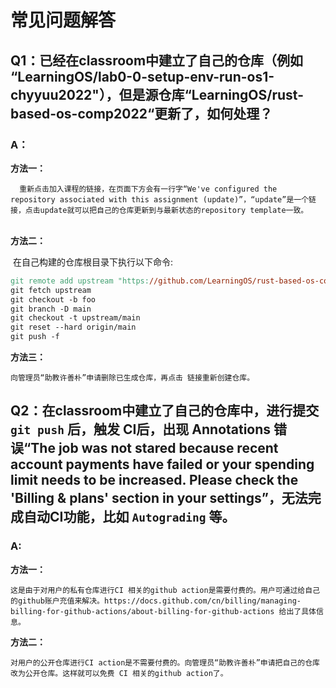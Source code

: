 # 常见问题解答
## Q1：已经在classroom中建立了自己的仓库（例如 “LearningOS/lab0-0-setup-env-run-os1-chyyuu2022"），但是源仓库“LearningOS/rust-based-os-comp2022“更新了，如何处理？

### A：

**方法一：**

      重新点击加入课程的链接，在页面下方会有一行字“We've configured the repository associated with this assignment (update)”，“update”是一个链接，点击update就可以把自己的仓库更新到与最新状态的repository template一致。

​      
**方法二：**

​     在自己构建的仓库根目录下执行以下命令:

```makefile
git remote add upstream "https://github.com/LearningOS/rust-based-os-comp2022.git"
git fetch upstream
git checkout -b foo
git branch -D main
git checkout -t upstream/main
git reset --hard origin/main
git push -f
```

**方法三：**
  
    向管理员“助教许善朴”申请删除已生成仓库，再点击 链接重新创建仓库。

##  Q2：在classroom中建立了自己的仓库中，进行提交 `git push` 后，触发 CI后，出现 Annotations 错误“The job was not stared because recent account payments have failed or your spending limit needs to be increased. Please check the 'Billing & plans' section in your settings”，无法完成自动CI功能，比如 `Autograding` 等。

### A:

**方法一：**
    
    这是由于对用户的私有仓库进行CI 相关的github action是需要付费的。用户可通过给自己的github账户充值来解决。https://docs.github.com/cn/billing/managing-billing-for-github-actions/about-billing-for-github-actions 给出了具体信息。

**方法二：**

    对用户的公开仓库进行CI action是不需要付费的。向管理员“助教许善朴”申请把自己的仓库改为公开仓库。这样就可以免费 CI 相关的github action了。